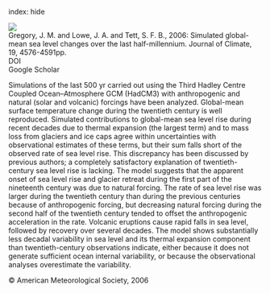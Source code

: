 index: hide

<div class="Citation">
    <div class="Citation-thumb CitationThumb-linked"  data-href="https://doi.org/10.1175/jcli3881.1">
      <img src="https://static.claimspace.cloud/climate-study-static/refs/thumbs/10/Gregory_et_al_2006-thumb.png" />
    </div>

  <div class="Citation-body">
    <div class="Citation-text">Gregory, J. M. and Lowe, J. A. and Tett, S. F. B., 2006: Simulated global-mean sea level changes over the last half-millennium. <span class="Article-journal">Journal of Climate, </span><span class="Article-volume">19, </span>4576-4591pp.</div>
    <div class="Citation-links">
      <div class="CitationLink" data-href="https://doi.org/10.1175/jcli3881.1">
        <div class="CitationLink-icon CitationLink-Doi"></div>
        <div class="CitationLink-text">DOI</div>
      </div>
      <div class="CitationLink" data-href="https://scholar.google.com/scholar?q=10.1175/jcli3881.1">
        <div class="CitationLink-icon CitationLink-Scholar"></div>
        <div class="CitationLink-text">Google Scholar</div>
      </div>
    </div>
  </div>
</div>

Simulations of the last 500 yr carried out using the Third Hadley Centre Coupled Ocean–Atmosphere GCM (HadCM3) with anthropogenic and natural (solar and volcanic) forcings have been analyzed. Global-mean surface temperature change during the twentieth century is well reproduced. Simulated contributions to global-mean sea level rise during recent decades due to thermal expansion (the largest term) and to mass loss from glaciers and ice caps agree within uncertainties with observational estimates of these terms, but their sum falls short of the observed rate of sea level rise. This discrepancy has been discussed by previous authors; a completely satisfactory explanation of twentieth-century sea level rise is lacking. The model suggests that the apparent onset of sea level rise and glacier retreat during the first part of the nineteenth century was due to natural forcing. The rate of sea level rise was larger during the twentieth century than during the previous centuries because of anthropogenic forcing, but decreasing natural forcing during the second half of the twentieth century tended to offset the anthropogenic acceleration in the rate. Volcanic eruptions cause rapid falls in sea level, followed by recovery over several decades. The model shows substantially less decadal variability in sea level and its thermal expansion component than twentieth-century observations indicate, either because it does not generate sufficient ocean internal variability, or because the observational analyses overestimate the variability.

<div class="Citation-copy">
&copy; American Meteorological Society, 2006
</div>